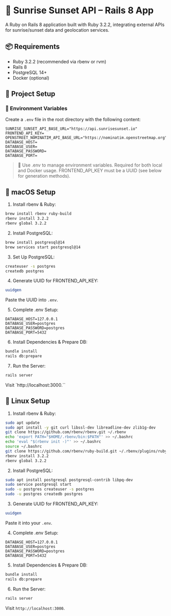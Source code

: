# 🌅 Sunrise Sunset API – Rails 8 App

A Ruby on Rails 8 application built with Ruby 3.2.2, integrating external APIs for sunrise/sunset data and geolocation services.

## 📦 Requirements

- Ruby 3.2.2 (recommended via rbenv or rvm)
- Rails 8
- PostgreSQL 14+
- Docker (optional)

## 📁 Project Setup

### 🧪 Environment Variables

Create a `.env` file in the root directory with the following content:

```env
SUNRISE_SUNSET_API_BASE_URL="https://api.sunrisesunset.io"
FRONTEND_API_KEY=
OPENSTREET_NOMINATIM_API_BASE_URL="https://nominatim.openstreetmap.org"
DATABASE_HOST=
DATABASE_USER=
DATABASE_PASSWORD=
DATABASE_PORT=
```
> 🧠 Use .env to manage environment variables. Required for both local and Docker usage.
> FRONTEND_API_KEY must be a UUID (see below for generation methods).

## 🍏 macOS Setup

1. Install rbenv & Ruby:
```bash
brew install rbenv ruby-build
rbenv install 3.2.2
rbenv global 3.2.2
```
2. Install PostgreSQL:

```bash
brew install postgresql@14
brew services start postgresql@14
```
3. Set Up PostgreSQL:

```bash
createuser -s postgres
createdb postgres
```
4. Generate UUID for FRONTEND_API_KEY:

```bash
uuidgen
```
Paste the UUID into `.env`.

5. Complete .env Setup:

```env
DATABASE_HOST=127.0.0.1
DATABASE_USER=postgres
DATABASE_PASSWORD=postgres
DATABASE_PORT=5432
```
6. Install Dependencies & Prepare DB:

```bash
bundle install
rails db:prepare
```
7. Run the Server:

```bash
rails server
```
Visit `http://localhost:3000.``

## 🐧 Linux Setup
1. Install rbenv & Ruby:

```bash
sudo apt update
sudo apt install -y git curl libssl-dev libreadline-dev zlib1g-dev
git clone https://github.com/rbenv/rbenv.git ~/.rbenv
echo 'export PATH="$HOME/.rbenv/bin:$PATH"' >> ~/.bashrc
echo 'eval "$(rbenv init -)"' >> ~/.bashrc
source ~/.bashrc
git clone https://github.com/rbenv/ruby-build.git ~/.rbenv/plugins/ruby-build
rbenv install 3.2.2
rbenv global 3.2.2
```
2. Install PostgreSQL:

```bash
sudo apt install postgresql postgresql-contrib libpq-dev
sudo service postgresql start
sudo -u postgres createuser -s postgres
sudo -u postgres createdb postgres
```
3. Generate UUID for FRONTEND_API_KEY:

```bash
uuidgen
```
Paste it into your `.env`.

4. Complete .env Setup:

```env
DATABASE_HOST=127.0.0.1
DATABASE_USER=postgres
DATABASE_PASSWORD=postgres
DATABASE_PORT=5432
```
5. Install Dependencies & Prepare DB:

```bash
bundle install
rails db:prepare
```
6. Run the Server:

```bash
rails server
```
Visit `http://localhost:3000`.
